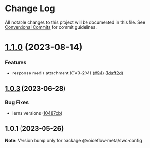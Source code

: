 # Change Log

All notable changes to this project will be documented in this file.
See [Conventional Commits](https://conventionalcommits.org) for commit guidelines.

# [1.1.0](https://github.com/voiceflow/frontend/compare/@voiceflow-meta/swc-config@1.0.3...@voiceflow-meta/swc-config@1.1.0) (2023-08-14)

### Features

* response media attachment (CV3-234) ([#94](https://github.com/voiceflow/frontend/issues/94)) ([1daff2d](https://github.com/voiceflow/frontend/commit/1daff2de081e11ce218a43e2ad124e3b38c7da2d))

## [1.0.3](https://github.com/voiceflow/frontend/compare/@voiceflow-meta/swc-config@1.0.1...@voiceflow-meta/swc-config@1.0.3) (2023-06-28)

### Bug Fixes

* lerna versions ([10487cb](https://github.com/voiceflow/frontend/commit/10487cb152375530112422220996c1b879d84684))

## 1.0.1 (2023-05-26)

**Note:** Version bump only for package @voiceflow-meta/swc-config
